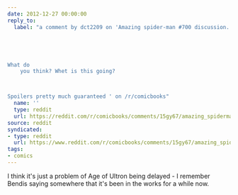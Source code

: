 ```yaml
---
date: 2012-12-27 00:00:00
reply_to:
  label: "a comment by dct2209 on 'Amazing spider-man #700 discussion.





What do
    you think? Whet is this going? 



Spoilers pretty much guaranteed ' on /r/comicbooks"
  name: ''
  type: reddit
  url: https://reddit.com/r/comicbooks/comments/15gy67/amazing_spiderman_700_discussion_what_do_you/c7md17w/
source: reddit
syndicated:
- type: reddit
  url: https://www.reddit.com/r/comicbooks/comments/15gy67/amazing_spiderman_700_discussion_what_do_you/c7md328/
tags:
- comics
---
```


I think it's just a problem of Age of Ultron being delayed - I remember Bendis saying somewhere that it's been in the works for a while now.